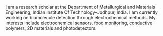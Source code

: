I am a research scholar at the Department of Metallurgical and Materials Engineering, Indian Institute Of Technology–Jodhpur, India. I am currently working on biomolecule detection through electrochemical methods. My interests include electrochemical sensors, food monitoring, conductive polymers, 2D materials and photodetectors.
